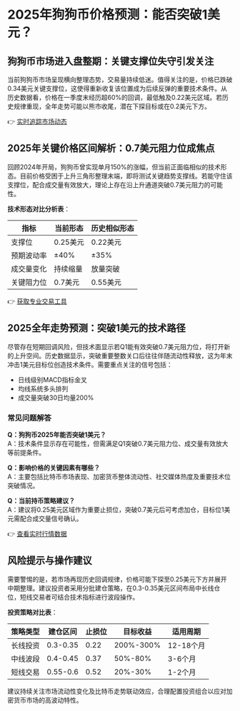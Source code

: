 # 2025年狗狗币价格预测：能否突破1美元？

## 狗狗币市场进入盘整期：关键支撑位失守引发关注

当前狗狗币市场呈现横向整理态势，交易量持续低迷。值得关注的是，价格已跌破0.34美元关键支撑位，这使得重新收复该位置成为后续反弹的重要技术条件。从历史数据看，价格在一季度末经历超60%的回调，最低触及0.22美元区域。若历史规律重现，全年走势可能以熊市收尾，潜在下探目标或在0.2美元下方。

👉 [实时追踪市场动态](https://bit.ly/okx_welcome)

## 2025年关键价格区间解析：0.7美元阻力位成焦点

回顾2024年开局，狗狗币曾实现单月150%的涨幅，但当前正面临相似的技术形态。目前价格受困于上升三角形整理末端，即将测试关键趋势支撑线。若能守住该支撑位，配合成交量有效放大，理论上存在沿上升通道突破0.7美元阻力的可能性。

**技术形态对比分析表**：

| 指标         | 当前形态       | 历史相似形态   |
|--------------|----------------|----------------|
| 支撑位       | 0.25美元       | 0.22美元       |
| 预期波动率   | ±40%          | ±35%          |
| 成交量变化   | 持续缩量       | 放量突破       |
| 关键阻力位   | 0.7美元        | 0.55美元       |

👉 [获取专业交易工具](https://bit.ly/okx_welcome)

## 2025全年走势预测：突破1美元的技术路径

尽管存在短期回调风险，但技术面显示若Q1能有效突破0.7美元阻力位，将打开新的上升空间。历史数据显示，突破重要整数关口后往往伴随流动性释放，这为年末冲击1美元目标位创造技术条件。需要重点关注的信号包括：
- 日线级别MACD指标金叉
- 均线系统多头排列
- 成交量突破30日均量200%

### 常见问题解答

**Q：狗狗币2025年能否突破1美元？**  
A：技术条件显示存在可能性，但需满足Q1突破0.7美元阻力位、成交量有效放大等前提条件。

**Q：影响价格的关键因素有哪些？**  
A：主要包括比特币市场表现、加密货币整体流动性、社交媒体热度及重要技术位突破情况。

**Q：当前持币策略建议？**  
A：建议将0.25美元区域作为重要止损位，突破0.7美元后可考虑加仓，目标位1美元需配合成交量信号确认。

👉 [查看实时行情数据](https://bit.ly/okx_welcome)

## 风险提示与操作建议

需要警惕的是，若市场再现历史回调规律，价格可能下探至0.25美元下方并展开中期整理。建议投资者采用分批建仓策略，在0.3-0.35美元区间布局中长线仓位，短线交易者可结合技术指标进行波段操作。

**投资策略对比表**：

| 策略类型   | 建仓区间   | 止损位     | 目标收益  | 适用周期   |
|------------|------------|------------|-----------|------------|
| 长线投资   | 0.3-0.35   | 0.22       | 200%-300% | 12-18个月  |
| 中线波段   | 0.4-0.45   | 0.37       | 50%-80%   | 3-6个月    |
| 短线交易   | 0.55-0.6   | 0.52       | 20%-30%   | 1-2个月    |

建议持续关注市场流动性变化及比特币走势联动效应，合理配置投资组合以应对加密货币市场的高波动特性。
